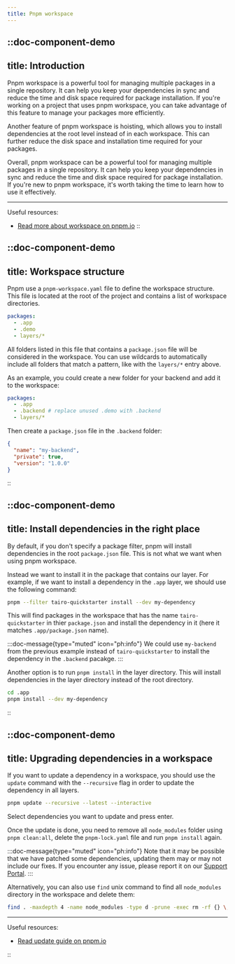 ```yaml
---
title: Pnpm workspace
---
```



::doc-component-demo
---
title: Introduction 
---

Pnpm workspace is a powerful tool for managing multiple packages in a single repository. It can help you keep your dependencies in sync and reduce the time and disk space required for package installation. If you're working on a project that uses pnpm workspace, you can take advantage of this feature to manage your packages more efficiently.

Another feature of pnpm workspace is hoisting, which allows you to install dependencies at the root level instead of in each workspace. This can further reduce the disk space and installation time required for your packages.

Overall, pnpm workspace can be a powerful tool for managing multiple packages in a single repository. It can help you keep your dependencies in sync and reduce the time and disk space required for package installation. If you're new to pnpm workspace, it's worth taking the time to learn how to use it effectively.

---

Useful resources:
- [Read more about workspace on pnpm.io](https://pnpm.io/workspaces)
::


::doc-component-demo
---
title: Workspace structure
---

Pnpm use a `pnpm-workspace.yaml` file to define the workspace structure. This file is located at the root of the project and contains a list of workspace directories.

```yaml [pnpm-workspace.yaml]
packages:
  - .app
  - .demo
  - layers/*
```

All folders listed in this file that contains a `package.json` file will be considered in the workspace. You can use wildcards to automatically include all folders that match a pattern, like with the `layers/*` entry above.

As an example, you could create a new folder for your backend and add it to the workspace:

```yaml [pnpm-workspace.yaml]
packages:
  - .app
  - .backend # replace unused .demo with .backend
  - layers/*
```

Then create a `package.json` file in the `.backend` folder:

```json [.backend/package.json]
{
  "name": "my-backend",
  "private": true,
  "version": "1.0.0"
}
```
::


::doc-component-demo
---
title: Install dependencies in the right place 
---

By default, if you don't specify a package filter, pnpm will install dependencies in the root `package.json` file. This is not what we want when using pnpm workspace.

Instead we want to install it in the package that contains our layer. For example, if we want to install a dependency in the `.app` layer, we should use the following command:

```bash
pnpm --filter tairo-quickstarter install --dev my-dependency
```

This will find packages in the workspace that has the name `tairo-quickstarter` in thier `package.json` and install the dependency in it (here it matches `.app/package.json` name).

:::doc-message{type="muted" icon="ph:info"}
We could use `my-backend` from the previous example instead of `tairo-quickstarter` to install the dependency in the `.backend` pacakge.
:::

Another option is to run `pnpm install` in the layer directory. This will install dependencies in the layer directory instead of the root directory.

```bash
cd .app
pnpm install --dev my-dependency
```

::



::doc-component-demo
---
title: Upgrading dependencies in a workspace
---

If you want to update a dependency in a workspace, you should use the `update` command with the `--recursive` flag in order to update the dependency in all layers.

```bash
pnpm update --recursive --latest --interactive
```

Select dependencies you want to update and press enter.

Once the update is done, you need to remove all `node_modules` folder using `pnpm clean:all`, delete the `pnpm-lock.yaml` file and run `pnpm install` again. 


:::doc-message{type="muted" icon="ph:info"}
Note that it may be possible that we have patched some dependencies, updating them may or may not include our fixes. If you encounter any issue, please report it on our [Support Portal](https://cssninja/faq/support).
:::

Alternatively, you can also use `find` unix command to find all `node_modules` directory in the workspace and delete them:

```bash
find . -maxdepth 4 -name node_modules -type d -prune -exec rm -rf {} \;
```

---

Useful resources:
- [Read update guide on pnpm.io](https://pnpm.io/cli/update)

::

